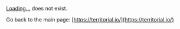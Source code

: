 [Loading...](#) does not exist.

Go back to the main page: [https://territorial.io/](https://territorial.io/)